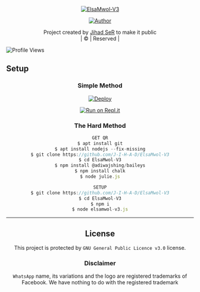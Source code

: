 

  <p align="center">
<a href="#"><img title="ElsaMwol-V3" src="https://img.shields.io/badge/ElsaMwol-green?colorA=%23ff0000&colorB=%23017e40&style=for-the-badge"></a>
</p>
  <p align="center">
<a href="https://github.com/farhan-dqz"><img title="Author" src="https://img.shields.io/badge/Author-farhan-dqz/JulieMwol?color=blue&style=for-the-badge&logo=whatsapp"></a>
</p>
</div>
<p align="center">
Project created by <a href="https://github.com/J-I-H-A-D">Jihad SeR</a> to make it public
    <br>
       | © |
        Reserved |
    <br> 
</p>

![Profile Views](https://hits.seeyoufarm.com/api/count/incr/badge.svg?url=https://github.com/farhan-dqz/JulieMwol&title=Profile%20Views)

## Setup
<div align="center">

  ### Simple Method
  
[![Deploy](https://www.herokucdn.com/deploy/button.svg)](https://heroku.com/deploy?template=https://github.com/J-I-H-A-D/ElsaMwol-V3) 
  
[![Run on Repl.it](https://repl.it/badge/github/quiec/whatsAlfa)](https://replit.com/@JihadSabeena123/ElsaMwol-V3-2)
  
### The Hard Method
```js
GET QR
$ apt install git
$ apt install nodejs --fix-missing
$ git clone https://github.com/J-I-H-A-D/ElsaMwol-V3
$ cd ElsaMwol-V3
$ npm install @adiwajshing/baileys
$ npm install chalk
$ node julie.js
```
      
```js
SETUP
$ git clone https://github.com/J-I-H-A-D/ElsaMwol-V3
$ cd ElsaMwol-V3
$ npm i
$ node elsamwol-v3.js
```

----

  

## License
This project is protected by `GNU General Public Licence v3.0` license.

### Disclaimer
`WhatsApp` name, its variations and the logo are registered trademarks of Facebook. We have nothing to do with the registered trademark

